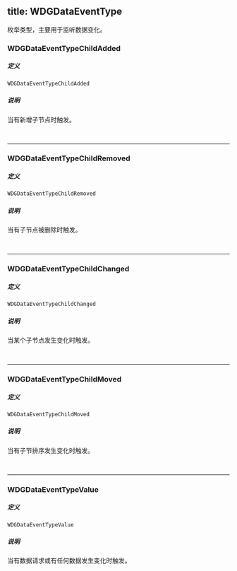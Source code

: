 title: WDGDataEventType
---

枚举类型，主要用于监听数据变化。


### WDGDataEventTypeChildAdded

##### 定义

```objectivec
WDGDataEventTypeChildAdded
```

##### 说明

当有新增子节点时触发。

</br>

---

### WDGDataEventTypeChildRemoved

##### 定义

```objectivec
WDGDataEventTypeChildRemoved
```

##### 说明

当有子节点被删除时触发。

</br>

---

### WDGDataEventTypeChildChanged

##### 定义

```objectivec
WDGDataEventTypeChildChanged
```

##### 说明

当某个子节点发生变化时触发。

</br>

---

### WDGDataEventTypeChildMoved

##### 定义

```objectivec
WDGDataEventTypeChildMoved
```

##### 说明

当有子节排序发生变化时触发。

</br>

---

### WDGDataEventTypeValue

##### 定义

```objectivec
WDGDataEventTypeValue
```

##### 说明

当有数据请求或有任何数据发生变化时触发。

